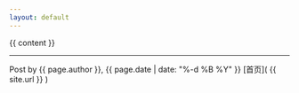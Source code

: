```yaml
---
layout: default
---
```


{{ content }}

----------

Post by {{ page.author }}, {{ page.date | date: "%-d %B %Y" }}
[首页]( {{ site.url }} )
